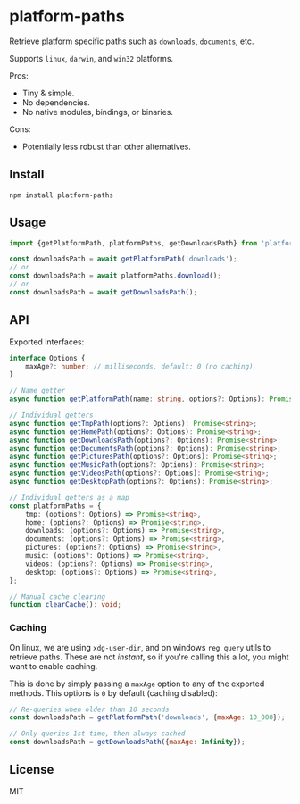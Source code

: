 # platform-paths

Retrieve platform specific paths such as `downloads`, `documents`, etc.

Supports `linux`, `darwin`, and `win32` platforms.

Pros:

-   Tiny & simple.
-   No dependencies.
-   No native modules, bindings, or binaries.

Cons:

-   Potentially less robust than other alternatives.

## Install

```
npm install platform-paths
```

## Usage

```js
import {getPlatformPath, platformPaths, getDownloadsPath} from 'platform-paths';

const downloadsPath = await getPlatformPath('downloads');
// or
const downloadsPath = await platformPaths.download();
// or
const downloadsPath = await getDownloadsPath();
```

## API

Exported interfaces:

```ts
interface Options {
	maxAge?: number; // milliseconds, default: 0 (no caching)
}

// Name getter
async function getPlatformPath(name: string, options?: Options): Promise<string>;

// Individual getters
async function getTmpPath(options?: Options): Promise<string>;
async function getHomePath(options?: Options): Promise<string>;
async function getDownloadsPath(options?: Options): Promise<string>;
async function getDocumentsPath(options?: Options): Promise<string>;
async function getPicturesPath(options?: Options): Promise<string>;
async function getMusicPath(options?: Options): Promise<string>;
async function getVideosPath(options?: Options): Promise<string>;
async function getDesktopPath(options?: Options): Promise<string>;

// Individual getters as a map
const platformPaths = {
	tmp: (options?: Options) => Promise<string>,
	home: (options?: Options) => Promise<string>,
	downloads: (options?: Options) => Promise<string>,
	documents: (options?: Options) => Promise<string>,
	pictures: (options?: Options) => Promise<string>,
	music: (options?: Options) => Promise<string>,
	videos: (options?: Options) => Promise<string>,
	desktop: (options?: Options) => Promise<string>,
};

// Manual cache clearing
function clearCache(): void;
```

### Caching

On linux, we are using `xdg-user-dir`, and on windows `reg query` utils to retrieve paths. These are not _instant_, so if you're calling this a lot, you might want to enable caching.

This is done by simply passing a `maxAge` option to any of the exported methods. This options is `0` by default (caching disabled):

```js
// Re-queries when older than 10 seconds
const downloadsPath = getPlatformPath('downloads', {maxAge: 10_000});

// Only queries 1st time, then always cached
const downloadsPath = getDownloadsPath({maxAge: Infinity});
```

## License

MIT
